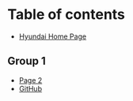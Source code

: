 # Table of contents

* [Hyundai Home Page](README.md)

## Group 1

* [Page 2](group-1/page-2.md)
* [GitHub](group-1/github.md)
